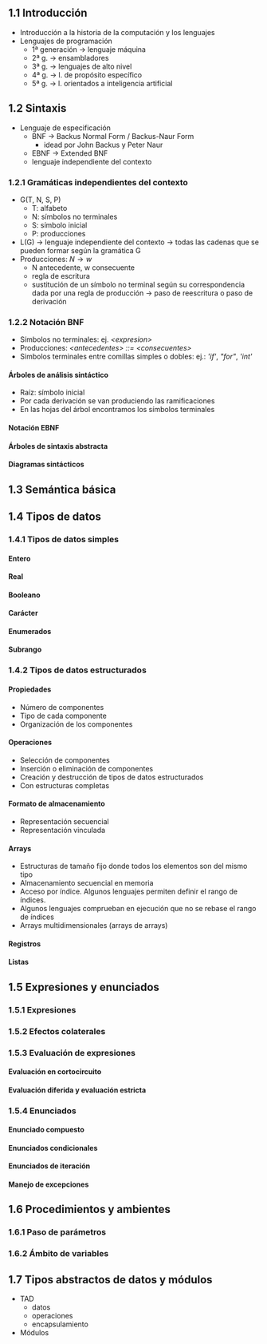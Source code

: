 ## 1.1 Introducción
- Introducción a la historia de la computación y los lenguajes
- Lenguajes de programación
	- 1ª generación -> lenguaje máquina
	- 2ª g. -> ensambladores
	- 3ª g. -> lenguajes de alto nivel
	- 4ª g. -> l. de propósito específico
	- 5ª g. -> l. orientados a inteligencia artificial
## 1.2 Sintaxis
- Lenguaje de especificación
	- BNF -> Backus Normal Form / Backus-Naur Form
		- idead por John Backus y Peter Naur
	- EBNF -> Extended BNF
	- lenguaje independiente del contexto
### 1.2.1 Gramáticas independientes del contexto
- G(T, N, S, P)
	- T: alfabeto
	- N: símbolos no terminales
	- S: símbolo inicial
	- P: producciones
- L(G) -> lenguaje independiente del contexto -> todas las cadenas que se pueden formar según la gramática G
- Producciones: $N \rightarrow w$
	- N antecedente, w consecuente
	- regla de escritura
	- sustitución de un símbolo no terminal según su correspondencia dada por una regla de producción -> paso de reescritura o paso de derivación
### 1.2.2 Notación BNF
- Símbolos no terminales: ej. *\<expresion\>*
- Producciones: *\<antecedentes\> ::= \<consecuentes\>*
- Simbolos terminales entre comillas simples o dobles: ej.: *'if'*, *"for"*, *'int'*
#### Árboles de análisis sintáctico
- Raíz: símbolo inicial
- Por cada derivación se van produciendo las ramificaciones
- En las hojas del árbol encontramos los símbolos terminales
#### Notación EBNF
#### Árboles de sintaxis abstracta
#### Diagramas sintácticos
## 1.3 Semántica básica
## 1.4 Tipos de datos
### 1.4.1 Tipos de datos simples
#### Entero
#### Real
#### Booleano
#### Carácter
#### Enumerados
#### Subrango

### 1.4.2 Tipos de datos estructurados
#### Propiedades 
- Número de componentes
- Tipo de cada componente
- Organización de los componentes
#### Operaciones
- Selección de componentes
- Inserción o eliminación de componentes
- Creación y destrucción de tipos de datos estructurados
- Con estructuras completas
#### Formato de almacenamiento
- Representación secuencial
- Representación vinculada
#### Arrays
- Estructuras de tamaño fijo donde todos los elementos son del mismo tipo
- Almacenamiento secuencial en memoria
- Acceso por índice. Algunos lenguajes permiten definir el rango de índices.
- Algunos lenguajes comprueban en ejecución que no se rebase el rango de índices
- Arrays multidimensionales (arrays de arrays)
#### Registros
#### Listas
## 1.5 Expresiones y enunciados
### 1.5.1 Expresiones
### 1.5.2 Efectos colaterales
### 1.5.3 Evaluación de expresiones
#### Evaluación en cortocircuito
#### Evaluación diferida y evaluación estricta
### 1.5.4 Enunciados
#### Enunciado compuesto
#### Enunciados condicionales
#### Enunciados de iteración
#### Manejo de excepciones
## 1.6 Procedimientos y ambientes
### 1.6.1 Paso de parámetros
### 1.6.2 Ámbito de variables
## 1.7 Tipos abstractos de datos y módulos
- TAD
	- datos
	- operaciones
	- encapsulamiento
- Módulos
